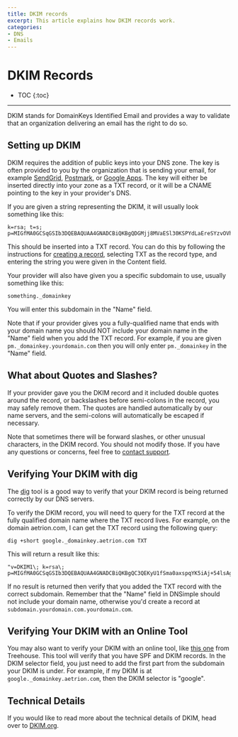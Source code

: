 ```yaml
---
title: DKIM records
excerpt: This article explains how DKIM records work.
categories:
- DNS
- Emails
---
```


# DKIM Records

* TOC
{:toc}

---

DKIM stands for DomainKeys Identified Email and provides a way to validate that an organization delivering an email has the right to do so.

## Setting up DKIM

DKIM requires the addition of public keys into your DNS zone. The key is often provided to you by the organization that is sending your email, for example [SendGrid](https://sendgrid.com/docs/Glossary/dkim.html), [Postmark](http://support.postmarkapp.com/customer/portal/articles/64739-what-is-dkim-), or [Google Apps](https://support.google.com/a/answer/174124?hl=en). The key will either be inserted directly into your zone as a TXT record, or it will be a CNAME pointing to the key in your provider's DNS.

If you are given a string representing the DKIM, it will usually look something like this:

    k=rsa; t=s; p=MIGfMA0GCSqGSIb3DQEBAQUAA4GNADCBiQKBgQDGMjj8MVaESl30KSPYdLaEreSYzvOVh15u9YKAmTLgk1ecr4BCRq3Vkg3Xa2QrEQWbIvQj9FNqBYOr3XIczzU8gkK5Kh42P4C3DgNiBvlNNk2BlA5ITN/EvVAn/ImjoGq5IrcO+hAj2iSAozYTEpJAKe0NTrj49CIkj5JI6ibyJwIDAQAB

This should be inserted into a TXT record. You can do this by following the instructions for [creating a record](/articles/record-editor/#create-a-record), selecting TXT as the record type, and entering the string you were given in the Content field.

Your provider will also have given you a specific subdomain to use, usually something like this:

    something._domainkey

You will enter this subdomain in the "Name" field.

Note that if your provider gives you a fully-qualified name that ends with your domain name you should NOT include your domain name in the "Name" field when you add the TXT record. For example, if you are given `pm._domainkey.yourdomain.com` then you will only enter `pm._domainkey` in the "Name" field.

## What about Quotes and Slashes?

If your provider gave you the DKIM record and it included double quotes around the record, or backslashes before semi-colons in the record, you may safely remove them. The quotes are handled automatically by our name servers, and the semi-colons will automatically be escaped if necessary.

Note that sometimes there will be forward slashes, or other unusual characters, in the DKIM record. You should not modify those. If you have any questions or concerns, feel free to [contact support](https://dnsimple.com/contact).

## Verifying Your DKIM with dig

The [dig](https://newsletter.dnsimple.com/how-to-dig/) tool is a good way to verify that your DKIM record is being returned correctly by our DNS servers.

To verify the DKIM record, you will need to query for the TXT record at the fully qualified domain name where the TXT record lives. For example, on the domain aetrion.com, I can get the TXT record using the following query:

    dig +short google._domainkey.aetrion.com TXT

This will return a result like this:

    "v=DKIM1\; k=rsa\; p=MIGfMA0GCSqGSIb3DQEBAQUAA4GNADCBiQKBgQC3QEKyU1fSma0axspqYK5iAj+54lsAg4qRRCnpKK68hawSd8zpsDz77ntGCR0X2mHVvkf0WEOIqaspaG/A5IGxieiWer+wBX8lW2tE4NHTE0PLhHqL0uD2sif2pKoPR3Wr6n/rbiihGYCIzvuY4/U5GigNUGls/QUbCPRyzho30wIDAQAB"

If no result is returned then verify that you added the TXT record with the correct subdomain. Remember that the "Name" field in DNSimple should not include your domain name, otherwise you'd create a record at `subdomain.yourdomain.com.yourdomain.com`.

## Verifying Your DKIM with an Online Tool

You may also want to verify your DKIM with an online tool, like [this one](https://www.mail-tester.com/spf-dkim-check) from Treehouse. This tool will verify that you have SPF and DKIM records. In the DKIM selector field, you just need to add the first part from the subdomain your DKIM is under. For example, if my DKIM is at `google._domainkey.aetrion.com`, then the DKIM selector is "google".

## Technical Details

If you would like to read more about the technical details of DKIM, head over to [DKIM.org](http://www.dkim.org/).
